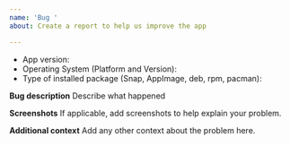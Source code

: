 ```yaml
---
name: 'Bug '
about: Create a report to help us improve the app

---
```


* App version:
* Operating System (Platform and Version):
* Type of installed package (Snap, AppImage, deb, rpm, pacman):

**Bug description**
Describe what happened

**Screenshots**
If applicable, add screenshots to help explain your problem.

**Additional context**
Add any other context about the problem here.
